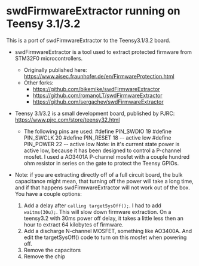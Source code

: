 # swdFirmwareExtractor running on Teensy 3.1/3.2

This is a port of swdFirmwareExtractor to the Teensy3.1/3.2 board.

* swdFirmwareExtractor is a tool used to extract protected firmware from STM32F0 microcontrollers.
  * Originally published here: https://www.aisec.fraunhofer.de/en/FirmwareProtection.html
  * Other forks:
    * https://github.com/bikemike/swdFirmwareExtractor
    * https://github.com/romanoLT/swdFirmwareExtractor
    * https://github.com/sergachev/swdFirmwareExtractor

* Teensy 3.1/3.2 is a small development board, published by PJRC: https://www.pjrc.com/store/teensy32.html
  * The following pins are used:
    #define PIN_SWDIO 19
    #define PIN_SWCLK 20
    #define PIN_RESET 18 -- active low
    #define PIN_POWER 22 -- active low
    Note: in it's current state power is active low, because it has been designed to control a P-channel mosfet.
    I used a AO3401A P-channel mosfet with a couple hundred ohm resistor in series on the gate to protect the
    Teensy GPIOs.

* Note: if you are extracting directly off of a full circuit board, the bulk capacitance might mean,
that turning off the power will take a long time, and if that happens swdFirmwareExtractor will not
work out of the box. You have a couple options:
  1) Add a delay after ```calling targetSysOff();```. I had to add ```waitms(30u);```. This will slow
     down firmware extraction. On a teensy3.2 with 30ms power off delay, it takes a little less then
     an hour to extract 64 kilobytes of firmware.
  2) Add a discharge N-channel MOSFET, something like AO3400A. And edit the targetSysOff() code to
     turn on this mosfet when powering off.
  2) Remove the capacitors
  3) Remove the chip
